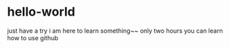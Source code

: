 # hello-world
just have a try
i am here to learn something~~
only two hours you can learn how to use github

